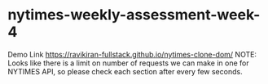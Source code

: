# nytimes-weekly-assessment-week-4

Demo Link 
https://ravikiran-fullstack.github.io/nytimes-clone-dom/
NOTE: Looks like there is a limit on number of requests we can make in one for NYTIMES API, so please check each section after every few seconds.
